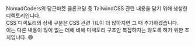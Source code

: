NomadCoders의 당근마켓 클론코딩 중 TailwindCSS 관련 내용을 담기 위해 생성한 디렉토리입니다.  
CSS 디렉토리의 상세 구분은 CSS 관련 TIL이 더 많아지면 그 때 추가하겠습니다.  
이는 다른 내용이 많이 없는 데에 비해 디렉토리 구조만 복잡하지는 않도록 하기 위한 조치입니다. 😅
